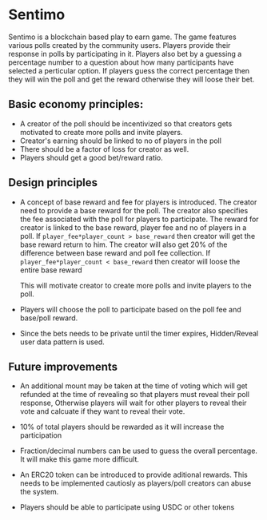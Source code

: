 # Sentimo

Sentimo is a blockchain based play to earn game. The game features various polls created by the community users. Players provide their response in polls by participating in it. Players also bet by a guessing a percentage number to a question about how many participants have selected a perticular option. If players guess the correct percentage then they will win the poll and get the reward otherwise they will loose their bet.

## Basic economy principles:

- A creator of the poll should be incentivized so that creators gets motivated to create more polls and invite players.
- Creator's earning should be linked to no of players in the poll
- There should be a factor of loss for creator as well.
- Players should get a good bet/reward ratio.

## Design principles

- A concept of base reward and fee for players is introduced. The creator need to provide a base reward for the poll. The creator also specifies the fee associated with the poll for players to participate.
  The reward for creator is linked to the base reward, player fee and no of players in a poll. If `player_fee*player_count > base_reward` then creator will get the base reward return to him. The creator will also get 20% of the difference between base reward and poll fee collection.
  If `player_fee*player_count < base_reward` then creator will loose the entire base reward

  This will motivate creator to create more polls and invite players to the poll.

- Players will choose the poll to participate based on the poll fee and base/poll reward.
- Since the bets needs to be private until the timer expires, Hidden/Reveal user data pattern is used.

## Future improvements

- An additional mount may be taken at the time of voting which will get refunded at the time of revealing so that players must reveal their poll response, Otherwise players will wait for other players to reveal their vote and calcuate if they want to reveal their vote.

- 10% of total players should be rewarded as it will increase the participation
- Fraction/decimal numbers can be used to guess the overall percentage. It will make this game more difficult.
- An ERC20 token can be introduced to provide aditional rewards. This needs to be implemented cautiosly as players/poll creators can abuse the system.
- Players should be able to participate using USDC or other tokens

